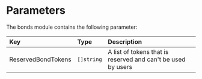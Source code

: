 # Parameters

The bonds module contains the following parameter:

| **Key**            | **Type**   | **Description**                                              |
| :----------------- | :--------- | :----------------------------------------------------------- |
| ReservedBondTokens | `[]string` | A list of tokens that is reserved and can't be used by users |
